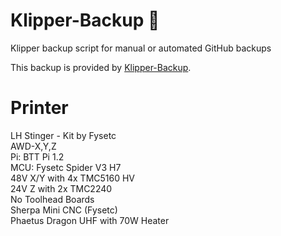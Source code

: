 # Klipper-Backup 💾 
Klipper backup script for manual or automated GitHub backups 

This backup is provided by [Klipper-Backup](https://github.com/Staubgeborener/klipper-backup).

Printer
===
LH Stinger - Kit by Fysetc\
AWD-X,Y,Z\
Pi: BTT Pi 1.2\
MCU: Fysetc Spider V3 H7\
48V X/Y with 4x TMC5160 HV\
24V Z with 2x TMC2240\
No Toolhead Boards\
Sherpa Mini CNC (Fysetc)\
Phaetus Dragon UHF with 70W Heater
